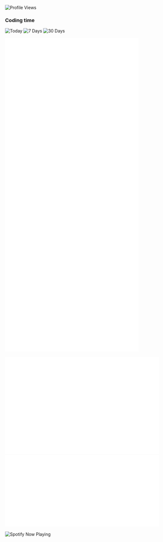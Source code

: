 <!-- ### Hello there <img src="https://raw.githubusercontent.com/AjmalShajahan/AjmalShajahan/main/wave.gif" width="30px"> -->



![Profile Views](https://hits.seeyoufarm.com/api/count/incr/badge.svg?url=https%3A%2F%2Fgithub.com%2FAjmalShajahan&count_bg=%230088CC&title_bg=%23000000&icon=&icon_color=%23E7E7E7&title=Profile+Views&edge_flat=true)

### Coding time
![Today](https://img.shields.io/endpoint?url=https://wakapi.dev/api/compat/shields/v1/AjmalShajahan/interval:today&label=today&style=plastic)
![7 Days](https://img.shields.io/endpoint?url=https://wakapi.dev/api/compat/shields/v1/AjmalShajahan/interval:7_days&label=last%207d&style=plastic)
![30 Days](https://img.shields.io/endpoint?url=https://wakapi.dev/api/compat/shields/v1/AjmalShajahan/interval:30_days&label=last%2030d&style=plastic)

<!--
### Trophies 🏆

![Github Trophy](https://github-profile-trophy.vercel.app/?username=AjmalShajahan&theme=dracula)

### Stats ⚡️

![Github Activity Graph](https://activity-graph.herokuapp.com/graph?username=AjmalShajahan&custom_title=Activity+Graph&theme=dracula)

![Github Stats](https://github-readme-stats.vercel.app/api?username=AjmalShajahan&show_icons=true&title_color=0088CC&custom_title=GitHub+Stats&icon_color=0088CC&include_all_commits=true&theme=dracula&cache_seconds=86400&count_private=true)

![GitHub Streak](http://github-readme-streak-stats.herokuapp.com?user=AjmalShajahan&theme=dracula)

### Top Langs
![Top Langs](https://github-readme-stats.vercel.app/api/top-langs/?username=AjmalShajahan&show_icons=true&title_color=0088CC&icon_color=0088CC&ring=0088CC&fire=e25822&include_all_commits=true&theme=dracula&cache_seconds=86400&count_private=true&layout=compact&langs_count=10)

![Wakatime Stats](https://github-readme-stats.vercel.app/api/wakatime?username=AjmalShajahan&title_color=0088CC&icon_color=0088CC&theme=dracula&layout=compact)
-->

<!-- ## 📊 Stats -->

![Metrics](https://github.com/AjmalShajahan/AjmalShajahan/raw/main/metrics.svg)

<!-- ![Spotify Playlist](https://github.com/AjmalShajahan/AjmalShajahan/raw/main/metrics.plugin.music.playlist.spotify.svg) -->

![Recent Music](https://github.com/AjmalShajahan/AjmalShajahan/raw/main/metrics.plugin.music.recent.svg) ![Top Artist](https://github.com/AjmalShajahan/AjmalShajahan/raw/main/metrics.plugin.music.top.artist.svg)

<!-- ### Listening to 🎶 -->

![Spotify Now Playing](https://spotify-readme-ajmalshajahan.vercel.app/api?theme=dark&spin=true&scan=true&rainbow=true)
